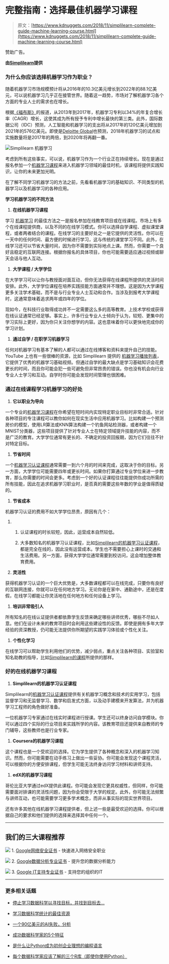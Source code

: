 # 完整指南：选择最佳机器学习课程

> 原文：[https://www.kdnuggets.com/2018/11/simplilearn-complete-guide-machine-learning-course.html](https://www.kdnuggets.com/2018/11/simplilearn-complete-guide-machine-learning-course.html)

赞助广告。

**由[Simplilearn](https://www.simplilearn.com/)提供**

### **为什么你应该选择机器学习作为职业？**

随着机器学习市场规模预计将从2016年的10.3亿美元增长到2022年的88.1亿美元，可以说机器学习几乎正在接管世界。随着这一趋势，市场对了解机器学习各个方面的专业人士的需求也在增长。

根据[《福布斯》](https://www.forbes.com/sites/louiscolumbus/2018/02/18/roundup-of-machine-learning-forecasts-and-market-estimates-2018/#392683882225)的报道，从2013年到2017年，机器学习专利以34%的年复合增长率（CAGR）增长，这使其成为所有授予专利中增长最快的第三类。此外，国际数据公司（IDC）预测，人工智能和机器学习的支出将从2017年的120亿美元增加到2021年的576亿美元。即使是[Deloitte Global](https://www2.deloitte.com/content/dam/Deloitte/global/Images/infographics/technologymediatelecommunications/gx-deloitte-tmt-2018-intense-machine-learning-report.pdf)也预测，2018年机器学习的试点和实施数量将是2017年的两倍，到2020年将再翻一番。

![Simplilearn 机器学习](../Images/5232a072b236bd8c3a584d5b5a99ca49.png)

考虑到所有这些事实，可以说，机器学习作为一个行业正在持续增长。现在是通过报名参加一个[机器学习课程](https://www.simplilearn.com/big-data-and-analytics/machine-learning-certification-training-course?utm_source=kdnuggets&utm_medium=affiliate-cpm&utm_campaign=kdnuggets-ML-certification-Nov-2018)来进入机器学习领域的最佳时机，该课程将提供实践知识，让你的未来更加光明。

在了解不同学习机器学习的方法之前，先看看机器学习的基础知识、不同类型的机器学习以及机器学习的各种应用。

**学习机器学习的不同方法**

1.  **在线机器学习课程**

学习 [机器学习](https://www.simplilearn.com/big-data-and-analytics/machine-learning-certification-training-course?utm_source=kdnuggets&utm_medium=affiliate-cpm&utm_campaign=kdnuggets-ML-certification-Nov-2018) 的最佳方法之一是报名参加在线教育项目或在线课程。市场上有多个在线课程提供商，以及不同的在线学习模式。你可以选择自学课程、虚拟课堂课程，或者两者结合的课程。在线学习的主要好处之一是它提供的灵活性。你可以在一天中的任何时间、最方便的时候进行学习，这与传统的课堂学习不同。此外，在线学习还可以节省大量时间，因为你不需要到实际地点上课。然而，你需要一个良好且稳定的互联网连接。根据你报名的具体项目，你也可能需要适应通过视频或聊天会话与他人互动。

1.  **大学课程 / 大学学位**

在大学学习可以让你与教授面对面互动，但你无法获得在线课程所提供的灵活时间安排。此外，大学学位课程在培养实践技能方面通常并不理想。这是因为大学课程更多关注学术基础，而不是与行业专业人士互动和合作。当涉及到报考大学课程时，这通常意味着追求两年或四年的学位。

现如今，在科技行业取得成功并不一定需要这么多的高等教育。上技术学校或获得在线认证通常已经足够。事实上，许多行业专业人士倾向于认为，较短、更集中的学习实际上更好，因为你只关注你想学的内容。这也意味着你可以更快地完成你的学习计划。

1.  **通过自学 / 在职学习机器学习**

任何对机器学习有基本了解的人都可以通过在线博客和资料来提升自己的技能。YouTube 上也有一些很棒的资源，比如 Simplilearn 提供的 [机器学习播放列表](https://www.youtube.com/playlist?list=PLEiEAq2VkUULYYgj13YHUWmRePqiu8Ddy)，它提供了优秀的机器学习基础视频。但通过自学的最大缺点是学习基础知识会花费更长的时间，而且你可能会犯一些可避免但非常昂贵的错误。你也没有机会向行业专业人士学习和互动。自学时你可能会发现时间管理也很困难。

### **通过在线课程学习机器学习的好处**

1.  **它以职业为导向**

一个专业的[机器学习课程](https://www.simplilearn.com/big-data-and-analytics/machine-learning-certification-training-course?utm_source=kdnuggets&utm_medium=affiliate-cpm&utm_campaign=kdnuggets-ML-certification-Nov-2018)在你希望在短时间内实现特定职业目标时非常合适。针对各种项目的专注课程可以教你如何在现实生活中应用机器学习。比如构建一个预测房价的模型，使用LR算法或KNN算法构建一个钓鱼网站检测器，或者构建一个MNIST分类器，这些项目提供了针对专业人士在特定领域提升技能的内容，而不是广泛的教育。大学学位通常有更长的、不确定的投资回报期，因为它们往往不针对特定目标。

1.  **节省时间**

一个[机器学习认证课程](https://www.simplilearn.com/big-data-and-analytics/machine-learning-certification-training-course?utm_source=kdnuggets&utm_medium=affiliate-cpm&utm_campaign=kdnuggets-ML-certification-Nov-2018)通常需要一到六个月的时间来完成，这取决于你的目标。另一方面，大学学位可能需要四年或更长时间。如果你打算通过专业学位来进一步教育，那么你需要的时间会更多。考虑到一个好的认证课程往往能提供你成功所需的所有技能，因此在追求机器学习职业时，是否真的需要这些年数的学业是值得质疑的。

1.  **节省成本**

机器学习认证的费用不如大学学位昂贵，原因有几个：

1.  1.  认证课程的时长较短，因此，运营成本自然较低。

    1.  大多数知名的机器学习认证课程，比如[Simplilearn的机器学习认证课程](https://www.simplilearn.com/big-data-and-analytics/machine-learning-certification-training-course?utm_source=kdnuggets&utm_medium=affiliate-cpm&utm_campaign=kdnuggets-ML-certification-Nov-2018)，都是完全在线的，因此没有运营成本。学生也不需要担心上课时的交通和生活费用。另一方面，获得大学学位通常需要到校访问，这会增加整体教育费用。

1.  **灵活性**

获得机器学习认证的一个巨大优势是，大多数课程都可以在线完成，只要你有良好的互联网连接，你就可以在任何地方学习。无论你是在家中、通勤途中，还是在度假，在线学习都能让你灵活地在任何地方和任何设备上学习。

1.  **培训非常吸引人**

所有知名的在线认证提供者都依靠学生反馈来确定哪些讲师优秀，哪些不尽如人意。他们在设计未来的教育项目时会利用这些建设性的反馈。即使是拥有多年大学经验的资深教授，仍可能无法提供你所期望的实践学习体验或个性化关注。

1.  **个性化学习**

在线学习可以帮助学生利用他们的优势，减少弱点，重点关注各种项目、实验室和知名助教的指导，比如[Simplilearn的课程](https://www.simplilearn.com?utm_source=kdnuggets&utm_medium=affiliate-cpm&utm_campaign=kdnuggets-website-Nov-2018)所提供的那样。

### **好的在线机器学习课程**

1.  **Simplilearn的机器学习认证课程**

Simplilearn的[机器学习认证课程](https://www.simplilearn.com/big-data-and-analytics/machine-learning-certification-training-course?utm_source=kdnuggets&utm_medium=affiliate-cpm&utm_campaign=kdnuggets-ML-certification-Nov-2018)提供有关机器学习概念和技术的实用学习，包括监督学习和无监督学习、数学和启发式方面，以及动手建模来开发算法，并为机器学习工程师的角色做好准备。

一位机器学习专家通过在线实时课程进行授课。学生还可以终身访问自学模块。你可以通过四个实际的行业项目来实践所学的内容。该教育项目还提供来自教师的专门辅导，这些教师也是行业专家。

1.  **Coursera的机器学习课程**

这个课程也是一个受欢迎的选择。它为学生提供了各种概念和深入的机器学习知识。然而，你可能需要在动手练习上做出一些妥协。你可能会发现这个课程灵活，可以根据你的方便安排课程，但学生可能无法终身访问学习材料和讲师支持。

1.  **edX的机器学习课程**

哥伦比亚大学通过edX提供此课程。你可能会发现它更具权威性，但同样，你可能需要面对排课的灵活性问题，因为你会受限于大学的规定。此外，你可能无法频繁与讲师互动，也可能需要学习更多学术概念，而非从事实际的现实世界项目。

还有许多其他在线机器学习课程提供者，但上述一些是最受欢迎的选择。你可以根据自己的要求和他们提供的选择来选择其中任何一个。

* * *

## 我们的三大课程推荐

![](../Images/0244c01ba9267c002ef39d4907e0b8fb.png) 1\. [Google网络安全证书](https://www.kdnuggets.com/google-cybersecurity) - 快速进入网络安全职业

![](../Images/e225c49c3c91745821c8c0368bf04711.png) 2\. [Google数据分析专业证书](https://www.kdnuggets.com/google-data-analytics) - 提升您的数据分析能力

![](../Images/0244c01ba9267c002ef39d4907e0b8fb.png) 3\. [Google IT支持专业证书](https://www.kdnuggets.com/google-itsupport) - 支持您的组织的IT

* * *

### 更多相关话题

+   [停止学习数据科学以寻找目标，并找到目标去…](https://www.kdnuggets.com/2021/12/stop-learning-data-science-find-purpose.html)

+   [学习数据科学统计的最佳资源](https://www.kdnuggets.com/2021/12/springboard-top-resources-learn-data-science-statistics.html)

+   [一个90亿美元的AI失败，分析](https://www.kdnuggets.com/2021/12/9b-ai-failure-examined.html)

+   [成功数据科学家的5个特征](https://www.kdnuggets.com/2021/12/5-characteristics-successful-data-scientist.html)

+   [是什么让Python成为初创企业理想的编程语言](https://www.kdnuggets.com/2021/12/makes-python-ideal-programming-language-startups.html)

+   [每个数据科学家应该了解的三个R库（即使你使用Python）](https://www.kdnuggets.com/2021/12/three-r-libraries-every-data-scientist-know-even-python.html)
